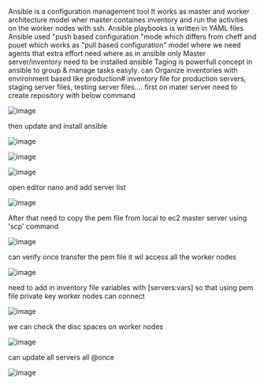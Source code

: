 Ansible is a configuration management tool
It works as master and worker architecture model wher master containes inventory and run the activities on the worker nodes with ssh.
Ansible playbooks is written in YAML files
Ansible used "push based configuration "mode which differs from cheff and puuet which works as "pull based configuration" model where we need agents that extra effort need where as in ansible only Master server/inventory need to be installed ansible
Taging is powerfull concept in ansible to group & manage tasks easyly.
 can Organize inventories with environment based like production# inventory file for production servers, staging server files, testing server files....
 first on mater server need to create repository with below command
 
 ![image](https://github.com/imtiaz04/Ansible/assets/85178565/df1a249c-dec4-4204-9f24-d65335c2d922)

 
then update and install ansible

![image](https://github.com/imtiaz04/Ansible/assets/85178565/e5c361a2-d8a9-4543-adce-08683ad52cfe)

![image](https://github.com/imtiaz04/Ansible/assets/85178565/2543c074-7f41-41e6-b3d9-feb58cbb00a6)

![image](https://github.com/imtiaz04/Ansible/assets/85178565/a69c596c-026a-415b-baee-82d2ffc24a5b)

open editor nano and add server list 

![image](https://github.com/imtiaz04/Ansible/assets/85178565/361f76eb-2c1d-4614-952c-6aea40ff073b)

After that need to copy the pem file from local to ec2 master server using 'scp' command

![image](https://github.com/imtiaz04/Ansible/assets/85178565/5575c890-8500-4e49-9209-96e5b6769da2)

can verify once transfer the pem file it wil access all the worker nodes

![image](https://github.com/imtiaz04/Ansible/assets/85178565/7839ded8-99ca-46ca-9fe7-f5543ad9a86b)

need to add in inventory file variables with [servers:vars] so that using pem file private key worker nodes can connect

![image](https://github.com/imtiaz04/Ansible/assets/85178565/393ba566-cb1c-461d-a0dc-7ef7bdc98f09)


we can check the disc spaces on worker nodes

![image](https://github.com/imtiaz04/Ansible/assets/85178565/5deefaee-946a-4059-b719-3a6670155169)

can update all servers all @once

![image](https://github.com/imtiaz04/Ansible/assets/85178565/4101a2e1-4e93-483f-8c68-417948574a81)











